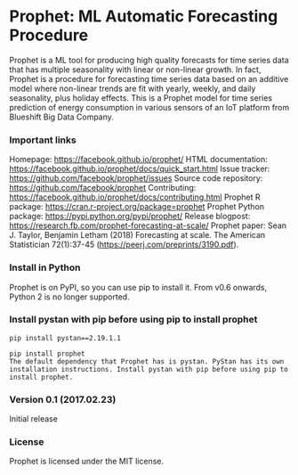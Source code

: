 # Prophet: ML Automatic Forecasting Procedure

Prophet is a ML tool for producing high quality forecasts for time series data that has multiple seasonality with linear or non-linear growth. In fact, Prophet is a procedure for forecasting time series
data based on an additive model where non-linear trends are fit with yearly, weekly, and daily seasonality, plus holiday effects. This is a Prophet model for time 
series prediction of energy consumption in various sensors of an IoT platform from Blueshift Big Data Company.

### Important links 

Homepage: https://facebook.github.io/prophet/
HTML documentation: https://facebook.github.io/prophet/docs/quick_start.html
Issue tracker: https://github.com/facebook/prophet/issues
Source code repository: https://github.com/facebook/prophet
Contributing: https://facebook.github.io/prophet/docs/contributing.html
Prophet R package: https://cran.r-project.org/package=prophet
Prophet Python package: https://pypi.python.org/pypi/prophet/
Release blogpost: https://research.fb.com/prophet-forecasting-at-scale/
Prophet paper: Sean J. Taylor, Benjamin Letham (2018) Forecasting at scale. The American Statistician 72(1):37-45 (https://peerj.com/preprints/3190.pdf).

### Install in Python
Prophet is on PyPI, so you can use pip to install it. From v0.6 onwards, Python 2 is no longer supported. 

### Install pystan with pip before using pip to install prophet

```
pip install pystan==2.19.1.1

pip install prophet
The default dependency that Prophet has is pystan. PyStan has its own installation instructions. Install pystan with pip before using pip to install prophet.
```


### Version 0.1 (2017.02.23)
Initial release

### License
Prophet is licensed under the MIT license.

